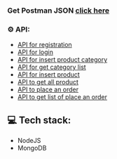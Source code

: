 ###  Get Postman JSON  [click here](https://www.getpostman.com/collections/d86e2992d11159dc4ffc)

### ⚙ API:
- [API for registration](https://ancient-badlands-93061.herokuapp.com/registration)
- [API for login](https://ancient-badlands-93061.herokuapp.com/login)
- [API for insert product category](https://ancient-badlands-93061.herokuapp.com/category)
- [API for get category list](https://ancient-badlands-93061.herokuapp.com/category)
- [API for insert product](https://ancient-badlands-93061.herokuapp.com/product)
- [API to get all product](https://ancient-badlands-93061.herokuapp.com/product)
- [API to place an order](https://ancient-badlands-93061.herokuapp.com/order)
- [API to get list of place an order](https://ancient-badlands-93061.herokuapp.com/order)

## 💻 Tech stack:
- NodeJS
- MongoDB

